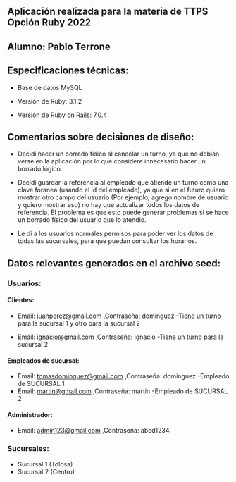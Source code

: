 ## Aplicación realizada para la materia de TTPS Opción Ruby 2022
## Alumno: Pablo Terrone

## Especificaciones técnicas:

* Base de datos MySQL

* Versión de Ruby: 3.1.2

* Versión de Ruby on Rails: 7.0.4

## Comentarios sobre decisiones de diseño:

* Decidi hacer un borrado físico al cancelar un turno, ya que no debian verse en la aplicación por lo que considere innecesario hacer un borrado lógico.

* Decidi guardar la referencia al empleado que atiende un turno como una clave foranea (usando el id del empleado), ya que si en el futuro quiero mostrar otro campo del usuario (Por ejemplo, agrego nombre de usuario y quiero mostrar eso) no hay que actualizar todos los datos de referencia. El problema es que esto puede generar problemas si se hace un borrado físico del usuario que lo atendio.

* Le di a los usuarios normales permisos para poder ver los datos de todas las sucursales, para que puedan consultar los horarios.


## Datos relevantes generados en el archivo seed:

### Usuarios:

#### Clientes:
* Email: juanperez@gmail.com ,Contraseña: dominguez
    -Tiene un turno para la sucursal 1 y otro para la sucursal 2

* Email: ignacio@gmail.com ,Contraseña: ignacio
    -Tiene un turno para la sucursal 2

#### Empleados de sucursal:
* Email: tomasdominguez@gmail.com ,Contraseña: dominguez
    -Empleado de SUCURSAL 1
* Email: martin@gmail.com ,Contraseña: martin
    -Empleado de SUCURSAL 2

#### Administrador:
* Email: admin123@gmail.com ,Contraseña: abcd1234

### Sucursales:

* Sucursal 1 (Tolosa)
* Sucursal 2 (Centro)
